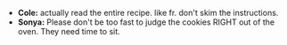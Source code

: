 - **Cole:** actually read the entire recipe. like fr. don't skim the instructions.
- **Sonya:** Please don't be too fast to judge the cookies RIGHT out of the oven. They need time to sit.